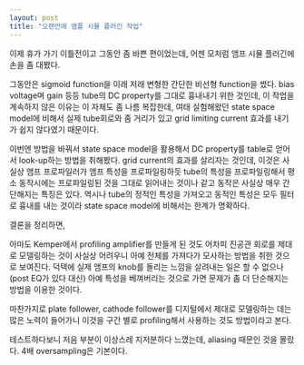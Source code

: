 ```yaml
---
layout: post
title: "오랜만에 앰플 시뮬 플러긴 작업"
---
```



이제 휴가 가기 이틀전이고 그동안 좀 바쁜 편이었는데, 어젠 모처럼 앰프 시뮬 플러긴에 손을 좀 대봤다.




그동안은 sigmoid function을 이래 저래 변형한 간단한 비선형 function을 썼다. bias voltage며 gain 등등 tube의 DC property를 그대로 흉내내기 위한 것인데, 이 작업을 계속하지 않은 이유는 이 자체도 좀 나름 복잡한데, 여태 실험해왔던 state space model에 비해서 실제 tube회로와 좀 거리가 있고 grid limiting current 효과를 내기가 쉽지 않다였기 때문이다.




이번엔 방법을 바꿔서 state space model을 활용해서 DC property를 table로 얻어서 look-up하는 방법을 취해봤다. grid current의 효과를 살리자는 것인데, 이것은 사실상 앰프 프로파일러가 앰프 특성을 프로파일링하듯 tube의 특성을 프로파일링해서 평소 동작시에는 프로파일링된 것을 그대로 읽어내는 것이나 같고 동작은 사실상 매우 간단해지는 특징은 있다. 역시나 tube의 정적인 특성을 가져오고 동적인 특성은 모두 필터로 흉내를 내는 것이라 state space model에 비해서는 한계가 명확하다.




결론을 정리하면,




아마도 Kemper에서 profiling amplifier를 만들게 된 것도 어차피 진공관 회로를 제대로 모델링하는 것이 사실상 어려우니 아예 전체를 가져다가 모사하는 방법을 취한 것으로 보여진다. 덕택에 실제 앰프의 knob를 돌리는 느낌을 살려내는 일은 할 수 없으나 (post EQ가 있다 대신) 아예 특성을 베껴버리는 것으로 가면 문제가 좀 더 단순해지는 방법을 이용한 것이다.




마찬가지로 plate follower, cathode follower를 디지털에서 제대로 모델링하는 데는 많은 노력이 들어가니 이것을 구간 별로 profiling해서 사용하는 것도 방법이라고 본다. 




테스트하다보니 저음 부분이 이상스레 지저분하다 느꼈는데, aliasing 때문인 것을 몰랐다. 4배 oversampling은 기본이다.


